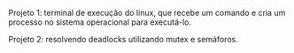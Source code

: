 Projeto 1: terminal de execução do linux, que recebe um comando e cria um processo no sistema 
operacional para executá-lo.


Projeto 2: resolvendo deadlocks utilizando mutex e semáforos.

